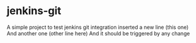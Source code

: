 # jenkins-git
A simple project to test jenkins git integration
inserted a new line (this one)
And another one (other line here)
And it should be triggered by any change
